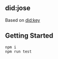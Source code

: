 ## did:jose

Based on [did:key](https://github.com/digitalbazaar/did-method-key-js)

## Getting Started

```
npm i
npm run test
```
